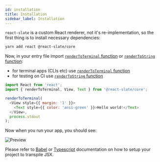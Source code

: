 ```yaml
---
id: installation
title: Installation
sidebar_label: Installation
---
```


`react-slate` is a custom React renderer, not it's re-implementation, so the first thing is to install necessary dependencies:

```bash
yarn add react @react-slate/core
```

Now, in your entry file import [`renderToTerminal` function](./core-renderToTerminal-function.md) or [`renderToString` function](./core-renderToString-function.md):

* for terminal apps (CLIs etc) use [`renderToTerminal` function](./core-renderToTerminal-function.md)
* for testing on CI use [`renderToString` function](./core-renderToString-function.md)

```js
import React from 'react';
import { renderToTerminal, View, Text } from '@react-slate/core';

renderToTerminal(
  <View style={{ margin: '1' }}>
    <Text style={{ color: 'ansi-green' }}>Hello world!</Text>
  </View>,
  process.stdout
);
```

Now when you run your app, you should see:

![Preview](/img/preview.png)

Please refer to [Babel](http://babeljs.io/) or [Typescript](https://www.typescriptlang.org/) documentation on how to setup your project to transpile JSX.
